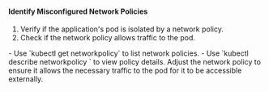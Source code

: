 
#### Identify Misconfigured Network Policies

1. Verify if the application's pod is isolated by a network policy.
2. Check if the network policy allows traffic to the pod.

<Tips>
- Use `kubectl get networkpolicy` to list network policies.
- Use `kubectl describe networkpolicy <policy_name>` to view policy details.

<Solution>
Adjust the network policy to ensure it allows the necessary traffic to the pod for it to be accessible externally.
